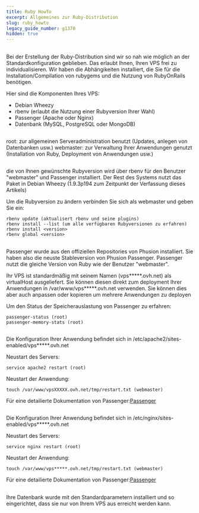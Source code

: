 ```yaml
---
title: Ruby HowTo
excerpt: Allgemeines zur Ruby-Distribution
slug: ruby_howto
legacy_guide_number: g1370
hidden: true
---
```



## 
Bei der Erstellung der Ruby-Distribution sind wir so nah wie möglich an der Standardkonfiguration geblieben. Das erlaubt Ihnen, Ihren VPS frei zu individualisieren.
Wir haben die Abhängikeiten installiert, die Sie für die Installation/Compilation von rubygems und die Nutzung von RubyOnRails benötigen.

Hier sind die Komponenten Ihres VPS:

- Debian Wheezy
- rbenv (erlaubt die Nutzung einer Rubyversion Ihrer Wahl)
- Passenger (Apache oder Nginx)
- Datenbank (MySQL, PostgreSQL oder MongoDB)




## 
root: zur allgemeinen Serveradministration benutzt (Updates, anlegen von Datenbanken usw.)
webmaster: zur Verwaltung Ihrer Anwendungen genutzt (Installation von Ruby, Deployment von Anwendungen usw.)


## 
die von Ihnen gewünschte Rubyversion wird über rbenv für den Benutzer "webmaster" und Passenger installiert. Der Rest des Systems nutzt das Paket in Debian Wheezy (1.9.3p194 zum Zeitpunkt der Verfassung dieses Artikels)

Um die Rubyversion zu ändern verbinden Sie sich als webmaster und geben Sie ein:

```
rbenv update (aktualisert rbenv und seine plugins)
rbenv install --list (um alle verfügbaren Rubyversionen zu erfahren)
rbenv install <version>
rbenv global <version>
```




## 
Passenger wurde aus den offiziellen Repositories von Phusion installiert. Sie haben also die neuste Stableversion von Phusion Passenger. Passenger nutzt die gleiche Version von Ruby wie der Benutzer "webmaster".

Ihr VPS ist standardmäßig mit seinem Namen (vps*****.ovh.net) als virtualHost ausgeliefert.
Sie können diesen direkt zum deployment Ihrer Anwendungen in /var/www/vps*****.ovh.net verwenden.
Sie können dies aber auch anpassen oder kopieren um mehrere Anwendungen zu deployen

Um den Status der Speicherauslastung von Passenger zu erfahren:

```
passenger-status (root)
passenger-memory-stats (root)
```




## 
Die Konfiguration Ihrer Anwendung befindet sich in /etc/apache2/sites-enabled/vps*****.ovh.net

Neustart des Servers:
```
service apache2 restart (root)
```

Neustart der Anwendung:
```
touch /var/www/vpsXXXXX.ovh.net/tmp/restart.txt (webmaster)
```


Für eine detailierte Dokumentation von Passenger:[Passenger](http://www.modrails.com/documentation/Users%20guide%20Apache.html)


## 
Die Konfiguration Ihrer Anwendung befindet sich in /etc/nginx/sites-enabled/vps*****.ovh.net

Neustart des Servers: 
```
service nginx restart (root)
```

Neustart der Anwendung: 
```
touch /var/www/vps*****.ovh.net/tmp/restart.txt (webmaster)
```


Für eine detailierte Dokumentation von Passenger:[Passenger](http://www.modrails.com/documentation/Users%20guide%20Nginx.html)


## 
Ihre Datenbank wurde mit den Standardparametern installiert und so eingerichtet, dass sie nur von Ihrem VPS aus erreicht werden kann.

